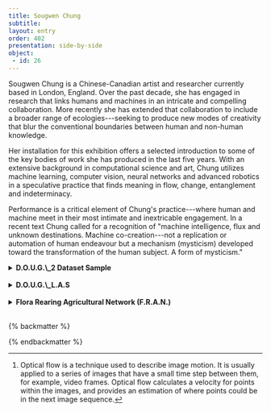```yaml
---
title: Sougwen Chung
subtitle: 
layout: entry
order: 402
presentation: side-by-side
object:
 - id: 26 
---
```


Sougwen Chung is a Chinese-Canadian artist and researcher currently based in London, England. Over the past decade, she has engaged in research that links humans and machines in an intricate and compelling collaboration. More recently she has extended that collaboration to include a broader range of ecologies---seeking to produce new modes of creativity that blur the conventional boundaries between human and non-human knowledge.

Her installation for this exhibition offers a selected introduction to some of the key bodies of work she has produced in the last five years. With an extensive background in computational science and art, Chung utilizes machine learning, computer vision, neural networks and advanced robotics in a speculative practice that finds meaning in flow, change, entanglement and indeterminacy.

Performance is a critical element of Chung's practice---where human and machine meet in their most intimate and inextricable engagement. In a recent text Chung called for a recognition of "machine intelligence, flux and unknown destinations. Machine co-creation---not a replication or automation of human endeavour but a mechanism (mysticism) developed toward the transformation of the human subject. A form of mysticism."

<details>
<summary><b>D.O.U.G.\_2 Dataset Sample</b></summary>

The artist collected and scanned samples of her previous drawings and sketches---100 are shown in the exhibition---to produce a memory bank for D.O.U.G.\_2. She has since continued to add drawings focusing on gesture and colour palette. Together, they constitute a collective memory that the robotic arm could draw on when creating these two works.
</details>

<br>

<details>
<summary><b>D.O.U.G.\_L.A.S</b></summary>

The drawing robots on the centre platform collaborated with the artist in the production of the painting you see there. They are part of a "family" or "swarm" of robots that work collectively---with Chung and with each other---to produce gestures that reflect their interactions in a shared space. In part, the robots' movements are based on data gathered by surveillance cameras in public spaces. The data is extracted through algorithms that capture optical flow,[^1] which can be defined as the pattern of motion of objects in a visual scene---velocity, direction, density and dwell time. Two paintings from this series---*Dwell Study* (2018) and *Direction Study* (2018)---hang nearby.

Optical flow is a critical field of study in computer vision and machine movement, and Chung's project emerged in part from the Experiments in Arts and Technology (E.A.T.) residency at the legendary Bell Labs. The E.A.T. collective first paired engineers from Bell Labs with artists in 1966, and this visionary partnership continues to support collaborative artistic projects that engage emergent technologies.
</details>

<br>

<details>
<summary><b>Flora Rearing Agricultural Network (F.R.A.N.)</b></summary>

In this video work, Sougwen Chung establishes the framework for an ongoing project that is connected to nature through a process linked to the artist's biorhythms. Here, Chung explores new modes of relation between humans, plants and machines.
</details>

<br>

{% backmatter %}

[^1]: Optical flow is a technique used to describe image motion. It is usually applied to a series of images that have a small time step between them, for example, video frames. Optical flow calculates a velocity for points within the images, and provides an estimation of where points could be in the next image sequence.

{% endbackmatter %}